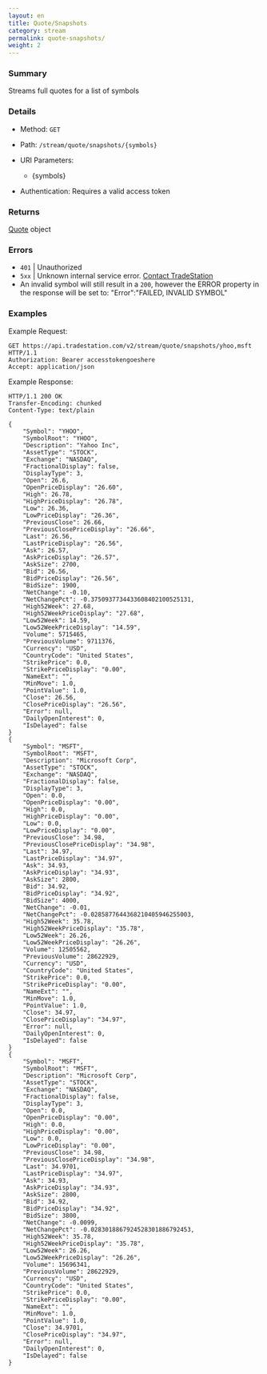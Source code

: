 ```yaml
---
layout: en
title: Quote/Snapshots
category: stream
permalink: quote-snapshots/
weight: 2
---
```


### Summary

Streams full quotes for a list of symbols

### Details

* Method: `GET`
* Path: `/stream/quote/snapshots/{symbols}`
* URI Parameters:

  * {symbols}
* Authentication: Requires a valid access token

### Returns

[Quote](../../objects/quote) object

### Errors

* `401` | Unauthorized
* `5xx` | Unknown internal service error. [Contact TradeStation](mailto:webapi@tradestation.com)
* An invalid symbol will still result in a `200`, however the ERROR property in the response will be set to: "Error":"FAILED, INVALID SYMBOL"

### Examples

Example Request:

    GET https://api.tradestation.com/v2/stream/quote/snapshots/yhoo,msft HTTP/1.1
    Authorization: Bearer accesstokengoeshere
    Accept: application/json

Example Response:

    HTTP/1.1 200 OK
    Transfer-Encoding: chunked
    Content-Type: text/plain
    
    {
        "Symbol": "YHOO",
        "SymbolRoot": "YHOO",
        "Description": "Yahoo Inc",
        "AssetType": "STOCK",
        "Exchange": "NASDAQ",
        "FractionalDisplay": false,
        "DisplayType": 3,
        "Open": 26.6,
        "OpenPriceDisplay": "26.60",
        "High": 26.78,
        "HighPriceDisplay": "26.78",
        "Low": 26.36,
        "LowPriceDisplay": "26.36",
        "PreviousClose": 26.66,
        "PreviousClosePriceDisplay": "26.66",
        "Last": 26.56,
        "LastPriceDisplay": "26.56",
        "Ask": 26.57,
        "AskPriceDisplay": "26.57",
        "AskSize": 2700,
        "Bid": 26.56,
        "BidPriceDisplay": "26.56",
        "BidSize": 1900,
        "NetChange": -0.10,
        "NetChangePct": -0.3750937734433608402100525131,
        "High52Week": 27.68,
        "High52WeekPriceDisplay": "27.68",
        "Low52Week": 14.59,
        "Low52WeekPriceDisplay": "14.59",
        "Volume": 5715465,
        "PreviousVolume": 9711376,
        "Currency": "USD",
        "CountryCode": "United States",
        "StrikePrice": 0.0,
        "StrikePriceDisplay": "0.00",
        "NameExt": "",
        "MinMove": 1.0,
        "PointValue": 1.0,
        "Close": 26.56,
        "ClosePriceDisplay": "26.56",
        "Error": null,
        "DailyOpenInterest": 0,
        "IsDelayed": false
    }
    {
        "Symbol": "MSFT",
        "SymbolRoot": "MSFT",
        "Description": "Microsoft Corp",
        "AssetType": "STOCK",
        "Exchange": "NASDAQ",
        "FractionalDisplay": false,
        "DisplayType": 3,
        "Open": 0.0,
        "OpenPriceDisplay": "0.00",
        "High": 0.0,
        "HighPriceDisplay": "0.00",
        "Low": 0.0,
        "LowPriceDisplay": "0.00",
        "PreviousClose": 34.98,
        "PreviousClosePriceDisplay": "34.98",
        "Last": 34.97,
        "LastPriceDisplay": "34.97",
        "Ask": 34.93,
        "AskPriceDisplay": "34.93",
        "AskSize": 2800,
        "Bid": 34.92,
        "BidPriceDisplay": "34.92",
        "BidSize": 4000,
        "NetChange": -0.01,
        "NetChangePct": -0.0285877644368210405946255003,
        "High52Week": 35.78,
        "High52WeekPriceDisplay": "35.78",
        "Low52Week": 26.26,
        "Low52WeekPriceDisplay": "26.26",
        "Volume": 12505562,
        "PreviousVolume": 28622929,
        "Currency": "USD",
        "CountryCode": "United States",
        "StrikePrice": 0.0,
        "StrikePriceDisplay": "0.00",
        "NameExt": "",
        "MinMove": 1.0,
        "PointValue": 1.0,
        "Close": 34.97,
        "ClosePriceDisplay": "34.97",
        "Error": null,
        "DailyOpenInterest": 0,
        "IsDelayed": false
    }
    {
        "Symbol": "MSFT",
        "SymbolRoot": "MSFT",
        "Description": "Microsoft Corp",
        "AssetType": "STOCK",
        "Exchange": "NASDAQ",
        "FractionalDisplay": false,
        "DisplayType": 3,
        "Open": 0.0,
        "OpenPriceDisplay": "0.00",
        "High": 0.0,
        "HighPriceDisplay": "0.00",
        "Low": 0.0,
        "LowPriceDisplay": "0.00",
        "PreviousClose": 34.98,
        "PreviousClosePriceDisplay": "34.98",
        "Last": 34.9701,
        "LastPriceDisplay": "34.97",
        "Ask": 34.93,
        "AskPriceDisplay": "34.93",
        "AskSize": 2800,
        "Bid": 34.92,
        "BidPriceDisplay": "34.92",
        "BidSize": 3800,
        "NetChange": -0.0099,
        "NetChangePct": -0.0283018867924528301886792453,
        "High52Week": 35.78,
        "High52WeekPriceDisplay": "35.78",
        "Low52Week": 26.26,
        "Low52WeekPriceDisplay": "26.26",
        "Volume": 15696341,
        "PreviousVolume": 28622929,
        "Currency": "USD",
        "CountryCode": "United States",
        "StrikePrice": 0.0,
        "StrikePriceDisplay": "0.00",
        "NameExt": "",
        "MinMove": 1.0,
        "PointValue": 1.0,
        "Close": 34.9701,
        "ClosePriceDisplay": "34.97",
        "Error": null,
        "DailyOpenInterest": 0,
        "IsDelayed": false
    }